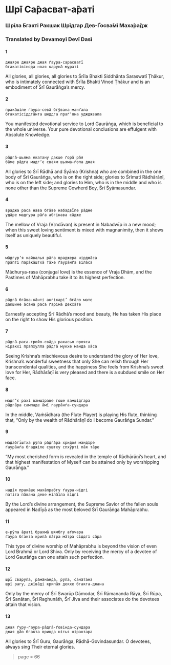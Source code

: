 # Шрī Са̄расват-а̄раті

### Шрīла Бгакті Ракшак Шрīдгар Дев-Ґосва̄мī Маха̄ра̄дж

### Translated by Devamoyī Devī Dasī

#### 1

    джаяре джаяре джая ґаура-сарасватī
    бгакатівінода нвая каруна̄ мураті

All glories, all glories, all glories to Śrīla Bhakti Siddhānta Saraswatī Ṭhākur, who is intimately connected with Śrīla Bhakti Vinod Ṭhākur and is an embodiment of Śrī Gaurāṅga’s mercy.

#### 2

    прака̄шіле ґаура-сева̄ бгӯвана манґала
    бгакатісіддга̄нта шюддга праґʼяна уджджвала

You  manifested  devotional  service  to  Lord Gaurāṅga, which is beneficial to the whole universe. Your pure devotional conclusions are effulgent with Absolute Knowledge.

#### 3

    ра̄дга̄-шьяма екатану дакше ґора̄ ра̄я
    ба̄ме ра̄дга мадгʼє сваям шьяма-ґопа джая

All glories to Śrī Rādhā and Śyāma (Krishna) who are combined in the one body of Śrī Gaurāṅga, who is on the right side; glories to Śrīmatī Rādhārāṇī, who is on the left side; and glories to Him, who is in the middle and who is none other than the Supreme Cowherd Boy, Śrī Śyāmasundar.

#### 4

    враджа раса нава бга̄ве набадвīпе ра̄дже
    уда̄ре мадгура ра̄ґа абгінава са̄дже

The mellow of Vraja (Vṛndāvan) is present in Nabadwīp in a new mood; when this sweet loving sentiment is mixed with magnanimity, then it shows itself as uniquely beautiful.

#### 5

    ма̄дгурʼя кайвалья ра̄ґа враджера нірджа̄са
    пра̄пті пара̄ка̄штха̄ та̄хе ґаура̄нґа віла̄са

Mādhurya-rasa (conjugal love) is the essence of Vraja Dhām, and the Pastimes of Mahāprabhu take it to its highest perfection.

#### 6

    ра̄дга̄ бга̄ва-ка̄нті анґікарі’ бга̄ло мате
    дакшине а̄сана раса ґаріма̄ декха̄те

Earnestly accepting Śrī Rādhā’s mood and beauty, He has taken His place on the right to show His glorious position.

#### 7

    ра̄дга̄-раса-тройо-сва̄да рахасья прояса
    ніракхі прапхулла ра̄дга̄ мукхе манда ха̄са

Seeing Krishna’s mischievous desire to understand the glory of Her love, Krishna’s wonderful sweetness that only She can relish through Her transcendental qualities, and the happiness She feels from Krishna’s sweet love for Her, Rādhārāṇī is very pleased and there is a subdued smile on Her face.

#### 8

    мадгʼє рахі вамшіраве гоше вамшідгара
    ра̄дга̄ра сампаде а̄мī ґаура̄нґа-сундара

In the middle, Vaṁśīdhara (the Flute Player) is playing His flute, thinking that, “Only by the wealth of Rādhārāṇī do I become Gaurāṅga Sundar.”

#### 9

    мадабгīштха рӯпа ра̄дга̄ра хридоя мандіре
    ґаура̄нґа бгаджіле суштху спхӯрті па̄я та̄ре

“My most cherished form is revealed in the temple of Rādhārāṇī’s heart, and that highest manifestation of Myself can be attained only by worshipping Gaurāṅga.”

#### 10

    надīя прака̄шє маха̄прабгу ґаура-нідгі
    патіта па̄вана деве міла̄іла відгі

By the Lord’s divine arrangement, the Supreme Savior of the fallen souls appeared in Nadīyā as the most beloved Śrī Gaurāṅga Mahāprabhu.

#### 11

    е-рӯпа а̄раті брахма̄ шямбгу аґочара
    ґаура бгакта крипа̄ па̄тра ма̄тра сіддгі са̄ра

This type of divine worship of Mahāprabhu is beyond the vision of even Lord Brahmā or Lord Shiva. Only by receiving the mercy of a devotee of Lord Gaurāṅga can one attain such perfection.

#### 12

    шрī сварӯпа, ра̄ма̄нанда, рӯпа, сана̄тана
    шрī рагу, джīва̄ді крипа̄я декхе бгакта-джана

Only by the mercy of Śrī Swarūp Dāmodar, Śrī Rāmananda Rāya, Śrī Rūpa, Śrī Sanātan, Śrī Raghunāth, Śrī Jīva and their associates do the devotees attain that vision.

#### 13

    джая ґуру-ґаура-ра̄дга̄-ґовінда-сундара
    джая да̄о бгакта вринда нітья нірантара

All glories to Śrī Guru, Gaurāṅga, Rādhā-Govindasundar. O devotees, always sing Their eternal glories.


> page = 66